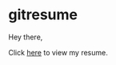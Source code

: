 # gitresume
Hey there,

Click <a href="https://chandran-jr.github.io/resume/">here</a> to view my resume.

